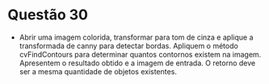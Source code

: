 # Questão 30

- Abrir uma imagem colorida, transformar para tom de cinza e aplique a transformada de canny para detectar bordas.
Apliquem o método cvFindContours para determinar quantos contornos existem na imagem. Apresentem o resultado obtido e a
imagem de entrada. O retorno deve ser a mesma quantidade de objetos existentes.